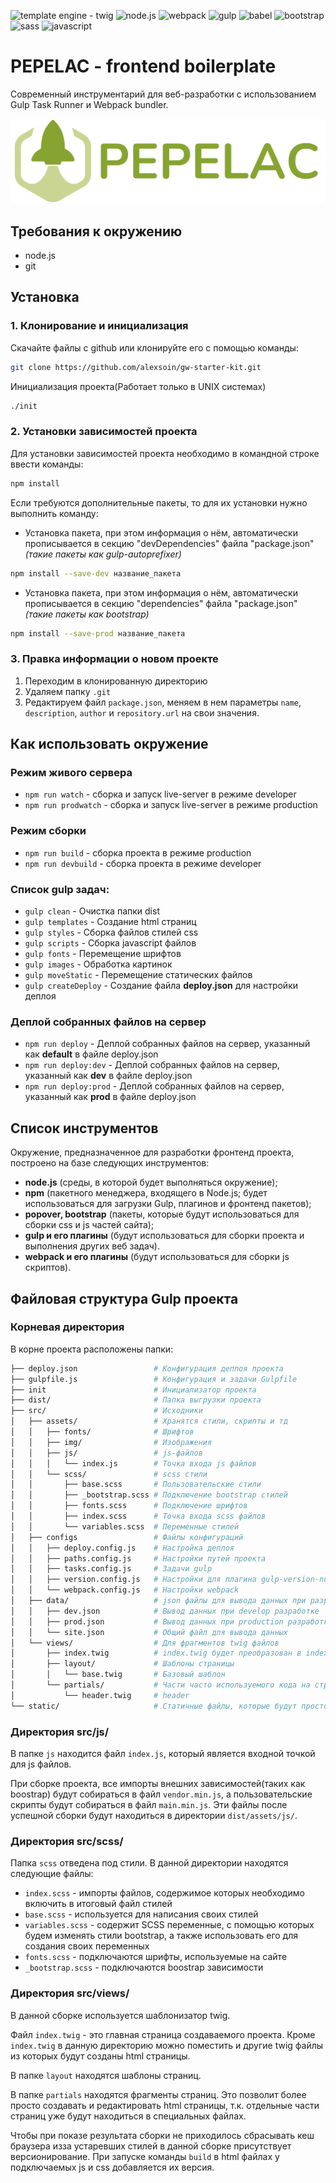 
![template engine - twig](https://img.shields.io/static/v1?label=template&message=twig&color=%2300A95C&style=for-the-badge)
![node.js](https://img.shields.io/static/v1?label=&message=node&color=%23339933&style=for-the-badge&logo=node.js&logoColor=%23333)
![webpack](https://img.shields.io/static/v1?label=&message=webpack&color=%238DD6F9&style=for-the-badge&logo=webpack&logoColor=%23333)
![gulp](https://img.shields.io/static/v1?label=&message=gulp&color=%23CF4647&style=for-the-badge&logo=gulp&logoColor=%23333)
![babel](https://img.shields.io/static/v1?label=&message=babel&color=%23F9DC3E&style=for-the-badge&logo=babel&logoColor=%23333)
![bootstrap](https://img.shields.io/static/v1?label=&message=bootstrap&color=%237952B3&style=for-the-badge&logo=bootstrap&logoColor=%23333)
![sass](https://img.shields.io/static/v1?label=&message=sass&color=%23CC6699&style=for-the-badge&logo=sass&logoColor=%23333)
![javascript](https://img.shields.io/static/v1?label=&message=js&color=%23F7DF1E&style=for-the-badge&logo=javascript&logoColor=%23333)

# PEPELAC - frontend boilerplate

Современный инструментарий для веб-разработки с использованием Gulp Task Runner и Webpack bundler.

![](src/assets/img/pepelac.svg)

## Требования к окружению

- node.js
- git

## Установка

### 1. Клонирование и инициализация

Скачайте файлы с github или клонируйте его c помощью команды:

```bash
git clone https://github.com/alexsoin/gw-starter-kit.git
```

Инициализация проекта(Работает только в UNIX системах)

```bash
./init
```

### 2. Установки зависимостей проекта

Для установки зависимостей проекта необходимо в командной строке ввести команды:

```bash
npm install
```

Если требуются дополнительные пакеты, то для их установки нужно выполнить команду:

- Установка пакета, при этом информация о нём, автоматически прописывается в секцию "devDependencies" файла "package.json" _(такие пакеты как gulp-autoprefixer)_

```bash
npm install --save-dev название_пакета
```

- Установка пакета, при этом информация о нём, автоматически прописывается в секцию "dependencies" файла "package.json" _(такие пакеты как bootstrap)_

```bash
npm install --save-prod название_пакета
```

### 3. Правка информации о новом проекте

1. Переходим в клонированную директорию
2. Удаляем папку `.git`
3. Редактируем файл `package.json`, меняем в нем параметры `name`, `description`, `author` и `repository.url` на свои значения.

## Как использовать окружение

### Режим живого сервера

- `npm run watch` - сборка и запуск live-server в режиме developer
- `npm run prodwatch` - сборка и запуск live-server в режиме production

### Режим сборки

- `npm run build` - сборка проекта в режиме production
- `npm run devbuild` - сборка проекта в режиме developer

### Список gulp задач:

- `gulp clean` - Очистка папки dist
- `gulp templates` - Создание html страниц
- `gulp styles` - Сборка файлов стилей css
- `gulp scripts` - Сборка javascript файлов
- `gulp fonts` - Перемещение шрифтов
- `gulp images` - Обработка картинок
- `gulp moveStatic` - Перемещение статических файлов
- `gulp createDeploy` - Создание файла **deploy.json** для настройки деплоя

### Деплой собранных файлов на сервер

- `npm run deploy` - Деплой собранных файлов на сервер, указанный как **default** в файле deploy.json
- `npm run deploy:dev` - Деплой собранных файлов на сервер, указанный как **dev** в файле deploy.json
- `npm run deploy:prod` - Деплой собранных файлов на сервер, указанный как **prod** в файле deploy.json

## Список инструментов

Окружение, предназначенное для разработки фронтенд проекта, построено на базе следующих инструментов:

- **node.js** (среды, в которой будет выполняться окружение);
- **npm** (пакетного менеджера, входящего в Node.js; будет использоваться для загрузки Gulp, плагинов и фронтенд пакетов);
- **popover, bootstrap** (пакеты, которые будут использоваться для сборки css и js частей сайта);
- **gulp и его плагины** (будут использоваться для сборки проекта и выполнения других веб задач).
- **webpack и его плагины** (будут использоваться для сборки js скриптов).

## Файловая структура Gulp проекта

### Корневая директория

В корне проекта расположены папки:

```bash
├── deploy.json                 # Конфигурация деплоя проекта
├── gulpfile.js                 # Конфигурация и задачи Gulpfile
├── init                        # Инициализатор проекта
├── dist/                       # Папка выгрузки проекта
├── src/                        # Исходники
│   ├── assets/                 # Хранятся стили, скрипты и тд
│   │   ├── fonts/              # Шрифтов
│   │   ├── img/                # Изображения
│   │   ├── js/                 # js-файлов
│   │   │   └── index.js        # Точка входа js файлов
│   │   └── scss/               # scss стили
│   │       ├── base.scss       # Пользовательские стили
│   │       ├── _bootstrap.scss # Подключение bootstrap стилей
│   │       ├── fonts.scss      # Подключение шрифтов
│   │       ├── index.scss      # Точка входа scss файлов
│   │       └── variables.scss  # Переменные стилей
│   ├── configs                 # Файлы конфигураций
│   │   ├── deploy.config.js    # Настройка деплоя
│   │   ├── paths.config.js     # Настройки путей проекта
│   │   ├── tasks.config.js     # Задачи gulp
│   │   ├── version.config.js   # Настройки для плагина gulp-version-number
│   │   └── webpack.config.js   # Настройки webpack
│   ├── data/                   # json файлы для вывода данных при разработке
│   │   ├── dev.json            # Вывод данных при develop разработке
│   │   ├── prod.json           # Вывод данных при production разработке
│   │   └── site.json           # Общий файл для вывода данных
│   └── views/                  # Для фрагментов twig файлов
│       ├── index.twig          # index.twig будет преобразован в index.html страницу
│       ├── layout/             # Шаблоны страницы
│       │   └── base.twig       # Базовый шаблон
│       └── partials/           # Части часто используемого кода на страницах
│           └── header.twig     # header
└── static/                     # Статичные файлы, которые будут просто перенесены в dist
```

### Директория src/js/

В папке `js` находится файл `index.js`, который является входной точкой для js файлов.

При сборке проекта, все импорты внешних зависимостей(таких как boostrap) будут собираться в файл `vendor.min.js`, а пользовательские скрипты будут собираться в файл `main.min.js`. Эти файлы после успешной сборки будут находиться в директории `dist/assets/js/`.

### Директория src/scss/

Папка `scss` отведена под стили. В данной директории находятся следующие файлы:

- `index.scss` - импорты файлов, содержимое которых необходимо включить в итоговый файл стилей
- `base.scss` - используется для написания своих стилей
- `variables.scss` - содержит SCSS переменные, с помощью которых будем изменять стили bootstrap, а также использовать его для создания своих переменных
- `fonts.scss` - подключаются шрифты, используемые на сайте
- `_bootstrap.scss` - подключаются boostrap зависимости

### Директория src/views/

В данной сборке используется шаблонизатор twig.

Файл `index.twig` - это главная страница создаваемого проекта. Кроме `index.twig` в данную директорию можно поместить и другие twig файлы из которых будут созданы html страницы.

В папке `layout` находятся шаблоны страниц.

В папке `partials` находятся фрагменты страниц. Это позволит более просто создавать и редактировать html страницы, т.к. отдельные части страниц уже будут находиться в специальных файлах.

Чтобы при показе результата сборки не приходилось сбрасывать кеш браузера изза устаревших стилей в данной сборке присутствует версионирование. При запуске команды `build` в html файлах у подключаемых js и css добавляется их версия.
